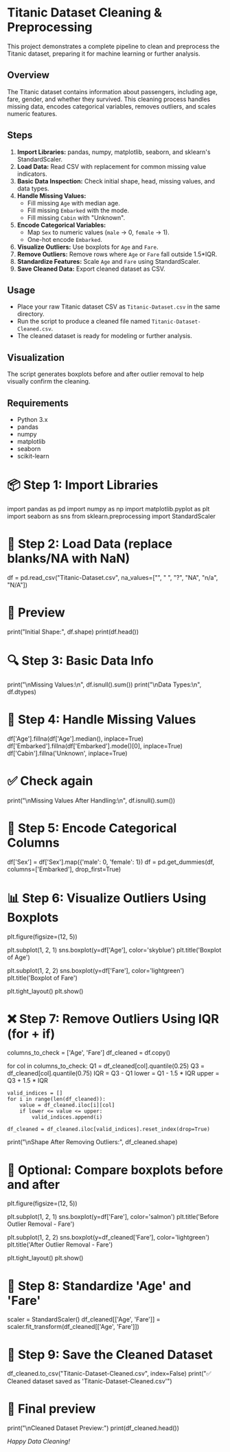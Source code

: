 
# Titanic Dataset Cleaning & Preprocessing

This project demonstrates a complete pipeline to clean and preprocess the Titanic dataset, preparing it for machine learning or further analysis.

## Overview

The Titanic dataset contains information about passengers, including age, fare, gender, and whether they survived. This cleaning process handles missing data, encodes categorical variables, removes outliers, and scales numeric features.

## Steps

1. **Import Libraries:** pandas, numpy, matplotlib, seaborn, and sklearn's StandardScaler.  
2. **Load Data:** Read CSV with replacement for common missing value indicators.  
3. **Basic Data Inspection:** Check initial shape, head, missing values, and data types.  
4. **Handle Missing Values:**  
   - Fill missing `Age` with median age.  
   - Fill missing `Embarked` with the mode.  
   - Fill missing `Cabin` with "Unknown".  
5. **Encode Categorical Variables:**  
   - Map `Sex` to numeric values (`male` → 0, `female` → 1).  
   - One-hot encode `Embarked`.  
6. **Visualize Outliers:** Use boxplots for `Age` and `Fare`.  
7. **Remove Outliers:** Remove rows where `Age` or `Fare` fall outside 1.5*IQR.  
8. **Standardize Features:** Scale `Age` and `Fare` using StandardScaler.  
9. **Save Cleaned Data:** Export cleaned dataset as CSV.

## Usage

- Place your raw Titanic dataset CSV as `Titanic-Dataset.csv` in the same directory.  
- Run the script to produce a cleaned file named `Titanic-Dataset-Cleaned.csv`.  
- The cleaned dataset is ready for modeling or further analysis.

## Visualization

The script generates boxplots before and after outlier removal to help visually confirm the cleaning.

## Requirements

- Python 3.x  
- pandas  
- numpy  
- matplotlib  
- seaborn  
- scikit-learn  

# 📦 Step 1: Import Libraries
import pandas as pd
import numpy as np
import matplotlib.pyplot as plt
import seaborn as sns
from sklearn.preprocessing import StandardScaler

# 📁 Step 2: Load Data (replace blanks/NA with NaN)
df = pd.read_csv("Titanic-Dataset.csv", na_values=["", " ", "?", "NA", "n/a", "N/A"])

# 👀 Preview
print("Initial Shape:", df.shape)
print(df.head())

# 🔍 Step 3: Basic Data Info
print("\nMissing Values:\n", df.isnull().sum())
print("\nData Types:\n", df.dtypes)

# 🧼 Step 4: Handle Missing Values
df['Age'].fillna(df['Age'].median(), inplace=True)
df['Embarked'].fillna(df['Embarked'].mode()[0], inplace=True)
df['Cabin'].fillna('Unknown', inplace=True)

# ✅ Check again
print("\nMissing Values After Handling:\n", df.isnull().sum())

# 🔄 Step 5: Encode Categorical Columns
df['Sex'] = df['Sex'].map({'male': 0, 'female': 1})
df = pd.get_dummies(df, columns=['Embarked'], drop_first=True)

# 📊 Step 6: Visualize Outliers Using Boxplots
plt.figure(figsize=(12, 5))

plt.subplot(1, 2, 1)
sns.boxplot(y=df['Age'], color='skyblue')
plt.title('Boxplot of Age')

plt.subplot(1, 2, 2)
sns.boxplot(y=df['Fare'], color='lightgreen')
plt.title('Boxplot of Fare')

plt.tight_layout()
plt.show()

# ❌ Step 7: Remove Outliers Using IQR (for + if)
columns_to_check = ['Age', 'Fare']
df_cleaned = df.copy()

for col in columns_to_check:
    Q1 = df_cleaned[col].quantile(0.25)
    Q3 = df_cleaned[col].quantile(0.75)
    IQR = Q3 - Q1
    lower = Q1 - 1.5 * IQR
    upper = Q3 + 1.5 * IQR

    valid_indices = []
    for i in range(len(df_cleaned)):
        value = df_cleaned.iloc[i][col]
        if lower <= value <= upper:
            valid_indices.append(i)

    df_cleaned = df_cleaned.iloc[valid_indices].reset_index(drop=True)

print("\nShape After Removing Outliers:", df_cleaned.shape)

# 🎨 Optional: Compare boxplots before and after
plt.figure(figsize=(12, 5))

plt.subplot(1, 2, 1)
sns.boxplot(y=df['Fare'], color='salmon')
plt.title('Before Outlier Removal - Fare')

plt.subplot(1, 2, 2)
sns.boxplot(y=df_cleaned['Fare'], color='lightgreen')
plt.title('After Outlier Removal - Fare')

plt.tight_layout()
plt.show()

# 📏 Step 8: Standardize 'Age' and 'Fare'
scaler = StandardScaler()
df_cleaned[['Age', 'Fare']] = scaler.fit_transform(df_cleaned[['Age', 'Fare']])

# 💾 Step 9: Save the Cleaned Dataset
df_cleaned.to_csv("Titanic-Dataset-Cleaned.csv", index=False)
print("✅ Cleaned dataset saved as 'Titanic-Dataset-Cleaned.csv'")

# 🧪 Final preview
print("\nCleaned Dataset Preview:")
print(df_cleaned.head())

*Happy Data Cleaning!*
